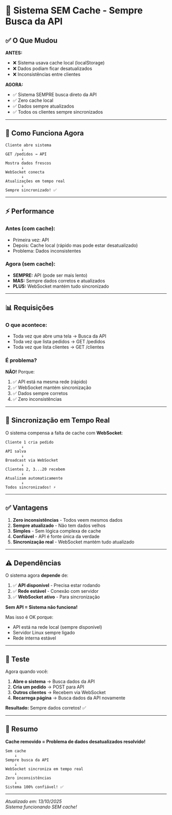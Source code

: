 # 📡 Sistema SEM Cache - Sempre Busca da API

## ✅ O Que Mudou

**ANTES:**
- ❌ Sistema usava cache local (localStorage)
- ❌ Dados podiam ficar desatualizados
- ❌ Inconsistências entre clientes

**AGORA:**
- ✅ Sistema SEMPRE busca direto da API
- ✅ Zero cache local
- ✅ Dados sempre atualizados
- ✅ Todos os clientes sempre sincronizados

---

## 🎯 Como Funciona Agora

```
Cliente abre sistema
       ↓
GET /pedidos → API
       ↓
Mostra dados frescos
       ↓
WebSocket conecta
       ↓
Atualizações em tempo real
       ↓
Sempre sincronizado! ✅
```

---

## ⚡ Performance

### **Antes (com cache):**
- Primeira vez: API
- Depois: Cache local (rápido mas pode estar desatualizado)
- Problema: Dados inconsistentes

### **Agora (sem cache):**
- **SEMPRE:** API (pode ser mais lento)
- **MAS:** Sempre dados corretos e atualizados
- **PLUS:** WebSocket mantém tudo sincronizado

---

## 📊 Requisições

### **O que acontece:**
- Toda vez que abre uma tela → Busca da API
- Toda vez que lista pedidos → GET /pedidos
- Toda vez que lista clientes → GET /clientes

### **É problema?**
**NÃO!** Porque:
1. ✅ API está na mesma rede (rápido)
2. ✅ WebSocket mantém sincronização
3. ✅ Dados sempre corretos
4. ✅ Zero inconsistências

---

## 🔄 Sincronização em Tempo Real

O sistema compensa a falta de cache com **WebSocket**:

```
Cliente 1 cria pedido
       ↓
API salva
       ↓
Broadcast via WebSocket
       ↓
Clientes 2, 3...20 recebem
       ↓
Atualizam automaticamente
       ↓
Todos sincronizados! ⚡
```

---

## ✅ Vantagens

1. **Zero inconsistências** - Todos veem mesmos dados
2. **Sempre atualizado** - Não tem dados velhos
3. **Simples** - Sem lógica complexa de cache
4. **Confiável** - API é fonte única da verdade
5. **Sincronização real** - WebSocket mantém tudo atualizado

---

## ⚠️ Dependências

O sistema agora **depende** de:

1. ✅ **API disponível** - Precisa estar rodando
2. ✅ **Rede estável** - Conexão com servidor
3. ✅ **WebSocket ativo** - Para sincronização

**Sem API = Sistema não funciona!**

Mas isso é OK porque:
- API está na rede local (sempre disponível)
- Servidor Linux sempre ligado
- Rede interna estável

---

## 🧪 Teste

Agora quando você:

1. **Abre o sistema** → Busca dados da API
2. **Cria um pedido** → POST para API
3. **Outros clientes** → Recebem via WebSocket
4. **Recarrega página** → Busca dados da API novamente

**Resultado:** Sempre dados corretos! ✅

---

## 🎉 Resumo

**Cache removido = Problema de dados desatualizados resolvido!**

```
Sem cache
    ↓
Sempre busca da API
    ↓
WebSocket sincroniza em tempo real
    ↓
Zero inconsistências
    ↓
Sistema 100% confiável! ✅
```

---

*Atualizado em: 13/10/2025*  
*Sistema funcionando SEM cache!*

